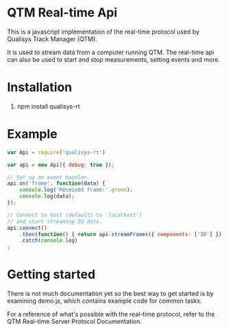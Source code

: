 # QTM Real-time Api
This is a javascript implementation of the real-time protocol used by Qualisys
Track Manager (QTM). 

It is used to stream data from a computer running QTM. The real-time api can
also be used to start and stop measurements, setting events and more.

# Installation
1. npm install qualisys-rt

# Example

```javascript
var Api = require('qualisys-rt')

var api = new Api({ debug: true });

// Set up an event handler.
api.on('frame', function(data) {
	console.log('Received frame:'.green);
	console.log(data);
});

// Connect to host (defaults to 'localhost')
// and start streaming 3d data.
api.connect()
	.then(function() { return api.streamFrames({ components: ['3D'] }) })
	.catch(console.log)
;
```

# Getting started
There is not much documentation yet so the best way to get started is by
examining demo.js, which contains example code for common tasks. 

For a reference of what's possible with the real-time protocol, refer to the
QTM Real-time Server Protocol Documentation.

